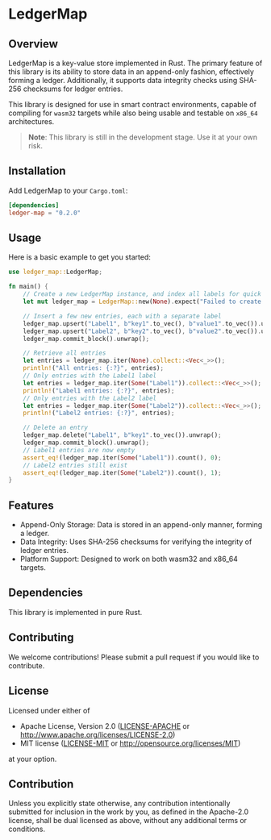 # LedgerMap

## Overview

LedgerMap is a key-value store implemented in Rust. The primary feature of this library is its ability to store data in an append-only fashion, effectively forming a ledger. Additionally, it supports data integrity checks using SHA-256 checksums for ledger entries.

This library is designed for use in smart contract environments, capable of compiling for `wasm32` targets while also being usable and testable on `x86_64` architectures.

> **Note**: This library is still in the development stage. Use it at your own risk.

## Installation

Add LedgerMap to your `Cargo.toml`:

```toml
[dependencies]
ledger-map = "0.2.0"
```

## Usage

Here is a basic example to get you started:

```rust
use ledger_map::LedgerMap;

fn main() {
    // Create a new LedgerMap instance, and index all labels for quick search
    let mut ledger_map = LedgerMap::new(None).expect("Failed to create LedgerMap");

    // Insert a few new entries, each with a separate label
    ledger_map.upsert("Label1", b"key1".to_vec(), b"value1".to_vec()).unwrap();
    ledger_map.upsert("Label2", b"key2".to_vec(), b"value2".to_vec()).unwrap();
    ledger_map.commit_block().unwrap();

    // Retrieve all entries
    let entries = ledger_map.iter(None).collect::<Vec<_>>();
    println!("All entries: {:?}", entries);
    // Only entries with the Label1 label
    let entries = ledger_map.iter(Some("Label1")).collect::<Vec<_>>();
    println!("Label1 entries: {:?}", entries);
    // Only entries with the Label2 label
    let entries = ledger_map.iter(Some("Label2")).collect::<Vec<_>>();
    println!("Label2 entries: {:?}", entries);

    // Delete an entry
    ledger_map.delete("Label1", b"key1".to_vec()).unwrap();
    ledger_map.commit_block().unwrap();
    // Label1 entries are now empty
    assert_eq!(ledger_map.iter(Some("Label1")).count(), 0);
    // Label2 entries still exist
    assert_eq!(ledger_map.iter(Some("Label2")).count(), 1);
}
```

## Features

- Append-Only Storage: Data is stored in an append-only manner, forming a ledger.
- Data Integrity: Uses SHA-256 checksums for verifying the integrity of ledger entries.
- Platform Support: Designed to work on both wasm32 and x86_64 targets.

## Dependencies

This library is implemented in pure Rust.

## Contributing

We welcome contributions! Please submit a pull request if you would like to contribute.

## License

Licensed under either of

- Apache License, Version 2.0
  ([LICENSE-APACHE](LICENSE-APACHE) or http://www.apache.org/licenses/LICENSE-2.0)
- MIT license
  ([LICENSE-MIT](LICENSE-MIT) or http://opensource.org/licenses/MIT)

at your option.

## Contribution

Unless you explicitly state otherwise, any contribution intentionally submitted
for inclusion in the work by you, as defined in the Apache-2.0 license, shall be
dual licensed as above, without any additional terms or conditions.

